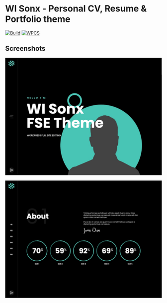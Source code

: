 # WI Sonx - Personal CV, Resume & Portfolio theme

[![Build](https://github.com/wielgosz-info/wi-sonx-fse/actions/workflows/build.yml/badge.svg)](https://github.com/wielgosz-info/wi-sonx-fse/actions/workflows/build.yml)
[![WPCS](https://github.com/wielgosz-info/wi-sonx-fse/actions/workflows/phpcs.yml/badge.svg)](https://github.com/wielgosz-info/wi-sonx-fse/actions/workflows/phpcs.yml)

## Screenshots

![Screenshot of the Hero/Hello section](https://github.com/wielgosz-info/wi-sonx-fse/blob/e347e1feb56dcd03dbd4d172265e876f99a72ac4/screenshots/wi-sonx-fse.hero.png)

![Screenshot of the About section](https://github.com/wielgosz-info/wi-sonx-fse/blob/e347e1feb56dcd03dbd4d172265e876f99a72ac4/screenshots/wi-sonx-fse.about.png)

